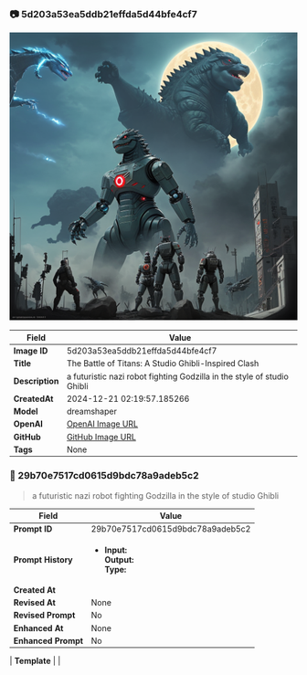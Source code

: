 

### 📷 5d203a53ea5ddb21effda5d44bfe4cf7 


![data.id](./5d203a53ea5ddb21effda5d44bfe4cf7.jpg)


| Field          | Value                                                                                                                     |
|----------------|---------------------------------------------------------------------------------------------------------------------------|
| **Image ID**             | 5d203a53ea5ddb21effda5d44bfe4cf7                                                                                                             |
| **Title**           | The Battle of Titans: A Studio Ghibli-Inspired Clash                                                                                                       |
| **Description**           | a futuristic nazi robot fighting Godzilla in the style of studio Ghibli                                                                                                       |
| **CreatedAt**        | 2024-12-21 02:19:57.185266                                                                                                        |
| **Model**        | dreamshaper                                                                                                        |
| **OpenAI**         | [OpenAI Image URL](http://192.168.1.85:8081/generated-images/b642830753246.png)                                                                                |
| **GitHub**         | [GitHub Image URL](https://raw.githubusercontent.com/Caneta-Silva/GODZ/refs/heads/main/images/5d203a53ea5ddb21effda5d44bfe4cf7/5d203a53ea5ddb21effda5d44bfe4cf7.jpg)                                                                                |
| **Tags**       | None                                                                                                                   |

### 📜 29b70e7517cd0615d9bdc78a9adeb5c2

> a futuristic nazi robot fighting Godzilla in the style of studio Ghibli

| Field          | Value                                                                                                                                                                      |
|----------------|----------------------------------------------------------------------------------------------------------------------------------------------------------------------------|
| **Prompt ID**  | 29b70e7517cd0615d9bdc78a9adeb5c2                                                                                                                                                            |
| **Prompt History** | <ul><li>**Input:**  <br> **Output:**  <br> **Type:** </li></ul> |
| **Created At** |                                                                                                                                                    |
| **Revised At** | None                                                                                                                                                   |
| **Revised Prompt** | No                                                                                                                                                                      |
| **Enhanced At** | None                                                                                                                                                  |
| **Enhanced Prompt** | No                                                                                                                                                                    |

| **Template**   |                                                                                                                                            |


